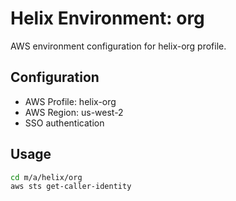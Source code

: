 # Helix Environment: org

AWS environment configuration for helix-org profile.

## Configuration

- AWS Profile: helix-org
- AWS Region: us-west-2
- SSO authentication

## Usage

```bash
cd m/a/helix/org
aws sts get-caller-identity
```
